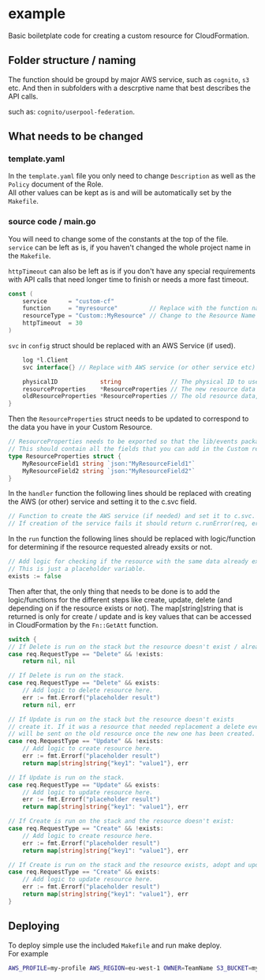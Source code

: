 # example

Basic boiletplate code for creating a custom resource for CloudFormation.

## Folder structure / naming

The function should be groupd by major AWS service, such as `cognito`, `s3` etc. And then in subfolders with a descrptive
name that best describes the API calls.

such as: `cognito/userpool-federation`.

## What needs to be changed

### template.yaml

In the `template.yaml` file you only need to change `Description` as well as the `Policy` document of the Role.  
All other values can be kept as is and will be automatically set by the `Makefile`.


### source code / main.go

You will need to change some of the constants at the top of the file.  
`service` can be left as is, if you haven't changed the whole project name in the `Makefile`.

`httpTimeout` can also be left as is if you don't have any special requirements with API calls that need longer
time to finish or needs a more fast timeout.

```go
const (
    service      = "custom-cf"
    function     = "myresource"         // Replace with the function name
    resourceType = "Custom::MyResource" // Change to the Resource Name you want to use.
    httpTimeout  = 30
)
```

`svc` in `config` struct should be replaced with an AWS Service (if used).

```go
    log *l.Client
    svc interface{} // Replace with AWS service (or other service etc) that the resource needs access to.

    physicalID            string              // The physical ID to use for the resource.
    resourceProperties    *ResourceProperties // The new resource data from the template.
    oldResourceProperties *ResourceProperties // The old resource data, only on updates.
}
```

Then the `ResourceProperties` struct needs to be updated to correspond to the data you have in your Custom Resource.

```go
// ResourceProperties needs to be exported so that the lib/events package can Unmarshal it.
// This should contain all the fields that you can add in the Custom resource in CloudFormation.
type ResourceProperties struct {
    MyResourceField1 string `json:"MyResourceField1"`
    MyResourceField2 string `json:"MyResourceField2"`
}
```

In the `handler` function the following lines should be replaced with creating the AWS (or other) service and
setting it to the c.svc field.

```go
// Function to create the AWS service (if needed) and set it to c.svc.
// If creation of the service fails it should return c.runError(req, err).
```

In the `run` function the following lines should be replaced with logic/function for determining if the resource
requested already exsits or not.

```go
// Add logic for checking if the resource with the same data already exists.
// This is just a placeholder variable.
exists := false
```

Then after that, the only thing that needs to be done is to add the logic/functions for the different steps like
create, update, delete (and depending on if the resource exists or not).
The map[string]string that is returned is only for create / update and is key values that can be accessed in
CloudFormation by the `Fn::GetAtt` function.

```go
switch {
// If Delete is run on the stack but the resource doesn't exist / already deleted.
case req.RequestType == "Delete" && !exists:
    return nil, nil

// If Delete is run on the stack.
case req.RequestType == "Delete" && exists:
    // Add logic to delete resource here.
    err := fmt.Errorf("placeholder result")
    return nil, err

// If Update is run on the stack but the resource doesn't exists
// create it. If it was a resource that needed replacement a delete event
// will be sent on the old resource once the new one has been created.
case req.RequestType == "Update" && !exists:
    // Add logic to create resource here.
    err := fmt.Errorf("placeholder result")
    return map[string]string{"key1": "value1"}, err

// If Update is run on the stack.
case req.RequestType == "Update" && exists:
    // Add logic to update resource here.
    err := fmt.Errorf("placeholder result")
    return map[string]string{"key1": "value1"}, err

// If Create is run on the stack and the resource doesn't exist:
case req.RequestType == "Create" && !exists:
    // Add logic to create resource here.
    err := fmt.Errorf("placeholder result")
    return map[string]string{"key1": "value1"}, err

// If Create is run on the stack and the resource exists, adopt and update it.
case req.RequestType == "Create" && exists:
    // Add logic to update resource here.
    err := fmt.Errorf("placeholder result")
    return map[string]string{"key1": "value1"}, err
}
```

## Deploying

To deploy simple use the included `Makefile` and run make deploy.  
For example

```bash
AWS_PROFILE=my-profile AWS_REGION=eu-west-1 OWNER=TeamName S3_BUCKET=my-artifact-bucket FUNCTION=cognito/my-resource make deploy
```